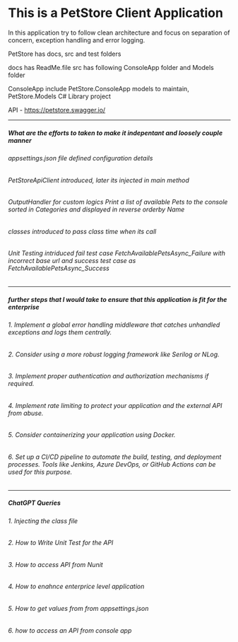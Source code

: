 # This is a PetStore Client Application
In this application try to follow clean architecture and focus on separation of concern, exception handling and error logging.

PetStore has docs, src and test folders 

docs has ReadMe.file src has following ConsoleApp folder and Models folder

ConsoleApp include PetStore.ConsoleApp models to maintain, PetStore.Models C# Library project 

API - https://petstore.swagger.io/

---

##### What are the efforts to taken to make it indepentant and loosely couple manner
###### appsettings.json file defined configuration details
###### PetStoreApiClient introduced, later its injected in main method
###### OutputHandler for custom logics Print a list of available Pets to the console sorted in Categories and displayed in reverse orderby Name
###### <T> classes introduced to pass class time when its call
###### Unit Testing intriduced fail test case FetchAvailablePetsAsync_Failure with incorrect base url and success test case as FetchAvailablePetsAsync_Success 

----

##### further steps that I would take to ensure that this application is fit for the enterprise
######  1. Implement a global error handling middleware that catches unhandled exceptions and logs them centrally.
######  2. Consider using a more robust logging framework like Serilog or NLog.
######  3. Implement proper authentication and authorization mechanisms if required.
######  4. Implement rate limiting to protect your application and the external API from abuse.
######  5. Consider containerizing your application using Docker.
######  6. Set up a CI/CD pipeline to automate the build, testing, and deployment processes. Tools like Jenkins, Azure DevOps, or GitHub Actions can be used for this purpose.

---
##### ChatGPT Queries

###### 1. Injecting the class file  
###### 2. How to Write Unit Test for the API 
###### 3. How to access API from Nunit
###### 4. How to enahnce enterprice level application 
###### 5. How to get values from from appsettings.json
###### 6. how to access an API from console app 
